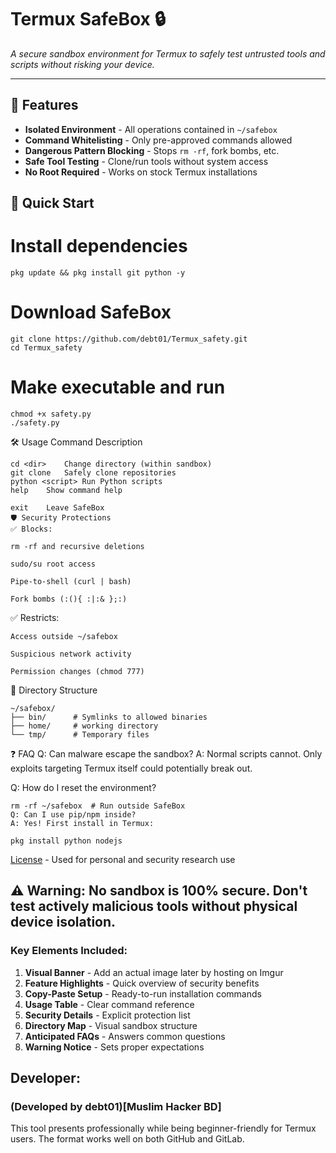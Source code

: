 # Termux SafeBox 🔒
*A secure sandbox environment for Termux to safely test untrusted tools and scripts without risking your device.*

---
## 📌 Features
- **Isolated Environment** - All operations contained in `~/safebox`
- **Command Whitelisting** - Only pre-approved commands allowed
- **Dangerous Pattern Blocking** - Stops `rm -rf`, fork bombs, etc.
- **Safe Tool Testing** - Clone/run tools without system access
- **No Root Required** - Works on stock Termux installations

## 🚀 Quick Start
# Install dependencies
```
pkg update && pkg install git python -y
```
# Download SafeBox
```
git clone https://github.com/debt01/Termux_safety.git
cd Termux_safety
```
# Make executable and run
```
chmod +x safety.py
./safety.py
```
🛠️ Usage
Command	Description
```
cd <dir>	Change directory (within sandbox)
git clone	Safely clone repositories
python <script>	Run Python scripts
help	Show command help

exit	Leave SafeBox
🛡️ Security Protections
✅ Blocks:

rm -rf and recursive deletions

sudo/su root access

Pipe-to-shell (curl | bash)

Fork bombs (:(){ :|:& };:)
```
✅ Restricts:
```
Access outside ~/safebox

Suspicious network activity

Permission changes (chmod 777)
```
📂 Directory Structure
```
~/safebox/
├── bin/      # Symlinks to allowed binaries
├── home/     # working directory
└── tmp/      # Temporary files
```
❓ FAQ
Q: Can malware escape the sandbox?
A: Normal scripts cannot. Only exploits targeting Termux itself could potentially break out.

Q: How do I reset the environment?
```
rm -rf ~/safebox  # Run outside SafeBox
Q: Can I use pip/npm inside?
A: Yes! First install in Termux:
```
```
pkg install python nodejs
```
[License](https://github.com/debt01/Termux_safety/blob/main/LICENSE) - Used for personal and security research use

⚠️ Warning: No sandbox is 100% secure. Don't test actively malicious tools without physical device isolation.
---
### Key Elements Included:
1. **Visual Banner** - Add an actual image later by hosting on Imgur
2. **Feature Highlights** - Quick overview of security benefits
3. **Copy-Paste Setup** - Ready-to-run installation commands
4. **Usage Table** - Clear command reference
5. **Security Details** - Explicit protection list
6. **Directory Map** - Visual sandbox structure
7. **Anticipated FAQs** - Answers common questions
8. **Warning Notice** - Sets proper expectations

## Developer: 
### (Developed by debt01)[Muslim Hacker BD]
This  tool presents professionally while being beginner-friendly for Termux users. The format works well on both GitHub and GitLab.

